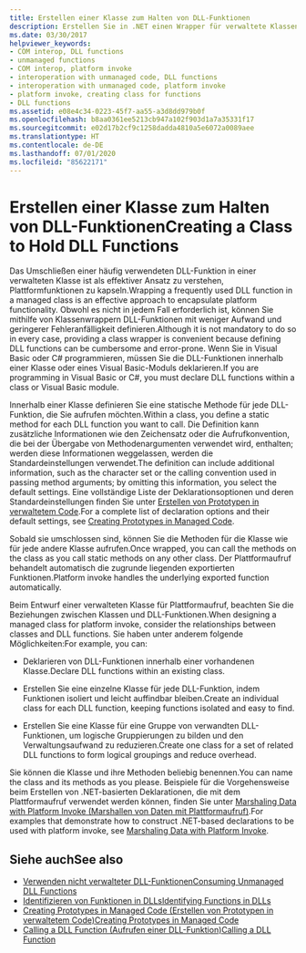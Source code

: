 ```yaml
---
title: Erstellen einer Klasse zum Halten von DLL-Funktionen
description: Erstellen Sie in .NET einen Wrapper für verwaltete Klassen zur Aufnahme von DLL-Funktionen, mit dessen Hilfe Plattformfunktionalität gekapselt werden kann.
ms.date: 03/30/2017
helpviewer_keywords:
- COM interop, DLL functions
- unmanaged functions
- COM interop, platform invoke
- interoperation with unmanaged code, DLL functions
- interoperation with unmanaged code, platform invoke
- platform invoke, creating class for functions
- DLL functions
ms.assetid: e08e4c34-0223-45f7-aa55-a3d8dd979b0f
ms.openlocfilehash: b8aa0361ee5213cb947a102f903d1a7a35331f17
ms.sourcegitcommit: e02d17b2cf9c1258dadda4810a5e6072a0089aee
ms.translationtype: HT
ms.contentlocale: de-DE
ms.lasthandoff: 07/01/2020
ms.locfileid: "85622171"
---
```

# <a name="creating-a-class-to-hold-dll-functions"></a><span data-ttu-id="d3939-103">Erstellen einer Klasse zum Halten von DLL-Funktionen</span><span class="sxs-lookup"><span data-stu-id="d3939-103">Creating a Class to Hold DLL Functions</span></span>
<span data-ttu-id="d3939-104">Das Umschließen einer häufig verwendeten DLL-Funktion in einer verwalteten Klasse ist als effektiver Ansatz zu verstehen, Plattformfunktionen zu kapseln.</span><span class="sxs-lookup"><span data-stu-id="d3939-104">Wrapping a frequently used DLL function in a managed class is an effective approach to encapsulate platform functionality.</span></span> <span data-ttu-id="d3939-105">Obwohl es nicht in jedem Fall erforderlich ist, können Sie mithilfe von Klassenwrappern DLL-Funktionen mit weniger Aufwand und geringerer Fehleranfälligkeit definieren.</span><span class="sxs-lookup"><span data-stu-id="d3939-105">Although it is not mandatory to do so in every case, providing a class wrapper is convenient because defining DLL functions can be cumbersome and error-prone.</span></span> <span data-ttu-id="d3939-106">Wenn Sie in Visual Basic oder C# programmieren, müssen Sie die DLL-Funktionen innerhalb einer Klasse oder eines Visual Basic-Moduls deklarieren.</span><span class="sxs-lookup"><span data-stu-id="d3939-106">If you are programming in Visual Basic or C#, you must declare DLL functions within a class or Visual Basic module.</span></span>  
  
 <span data-ttu-id="d3939-107">Innerhalb einer Klasse definieren Sie eine statische Methode für jede DLL-Funktion, die Sie aufrufen möchten.</span><span class="sxs-lookup"><span data-stu-id="d3939-107">Within a class, you define a static method for each DLL function you want to call.</span></span> <span data-ttu-id="d3939-108">Die Definition kann zusätzliche Informationen wie den Zeichensatz oder die Aufrufkonvention, die bei der Übergabe von Methodenargumenten verwendet wird, enthalten; werden diese Informationen weggelassen, werden die Standardeinstellungen verwendet.</span><span class="sxs-lookup"><span data-stu-id="d3939-108">The definition can include additional information, such as the character set or the calling convention used in passing method arguments; by omitting this information, you select the default settings.</span></span> <span data-ttu-id="d3939-109">Eine vollständige Liste der Deklarationsoptionen und deren Standardeinstellungen finden Sie unter [Erstellen von Prototypen in verwaltetem Code](creating-prototypes-in-managed-code.md).</span><span class="sxs-lookup"><span data-stu-id="d3939-109">For a complete list of declaration options and their default settings, see [Creating Prototypes in Managed Code](creating-prototypes-in-managed-code.md).</span></span>  
  
 <span data-ttu-id="d3939-110">Sobald sie umschlossen sind, können Sie die Methoden für die Klasse wie für jede andere Klasse aufrufen.</span><span class="sxs-lookup"><span data-stu-id="d3939-110">Once wrapped, you can call the methods on the class as you call static methods on any other class.</span></span> <span data-ttu-id="d3939-111">Der Plattformaufruf behandelt automatisch die zugrunde liegenden exportierten Funktionen.</span><span class="sxs-lookup"><span data-stu-id="d3939-111">Platform invoke handles the underlying exported function automatically.</span></span>  
  
 <span data-ttu-id="d3939-112">Beim Entwurf einer verwalteten Klasse für Plattformaufruf, beachten Sie die Beziehungen zwischen Klassen und DLL-Funktionen.</span><span class="sxs-lookup"><span data-stu-id="d3939-112">When designing a managed class for platform invoke, consider the relationships between classes and DLL functions.</span></span> <span data-ttu-id="d3939-113">Sie haben unter anderem folgende Möglichkeiten:</span><span class="sxs-lookup"><span data-stu-id="d3939-113">For example, you can:</span></span>  
  
- <span data-ttu-id="d3939-114">Deklarieren von DLL-Funktionen innerhalb einer vorhandenen Klasse.</span><span class="sxs-lookup"><span data-stu-id="d3939-114">Declare DLL functions within an existing class.</span></span>  
  
- <span data-ttu-id="d3939-115">Erstellen Sie eine einzelne Klasse für jede DLL-Funktion, indem Funktionen isoliert und leicht auffindbar bleiben.</span><span class="sxs-lookup"><span data-stu-id="d3939-115">Create an individual class for each DLL function, keeping functions isolated and easy to find.</span></span>  
  
- <span data-ttu-id="d3939-116">Erstellen Sie eine Klasse für eine Gruppe von verwandten DLL-Funktionen, um logische Gruppierungen zu bilden und den Verwaltungsaufwand zu reduzieren.</span><span class="sxs-lookup"><span data-stu-id="d3939-116">Create one class for a set of related DLL functions to form logical groupings and reduce overhead.</span></span>  
  
 <span data-ttu-id="d3939-117">Sie können die Klasse und ihre Methoden beliebig benennen.</span><span class="sxs-lookup"><span data-stu-id="d3939-117">You can name the class and its methods as you please.</span></span> <span data-ttu-id="d3939-118">Beispiele für die Vorgehensweise beim Erstellen von .NET-basierten Deklarationen, die mit dem Plattformaufruf verwendet werden können, finden Sie unter [Marshaling Data with Platform Invoke (Marshallen von Daten mit Plattformaufruf)](marshaling-data-with-platform-invoke.md).</span><span class="sxs-lookup"><span data-stu-id="d3939-118">For examples that demonstrate how to construct .NET-based declarations to be used with platform invoke, see [Marshaling Data with Platform Invoke](marshaling-data-with-platform-invoke.md).</span></span>  
  
## <a name="see-also"></a><span data-ttu-id="d3939-119">Siehe auch</span><span class="sxs-lookup"><span data-stu-id="d3939-119">See also</span></span>

- [<span data-ttu-id="d3939-120">Verwenden nicht verwalteter DLL-Funktionen</span><span class="sxs-lookup"><span data-stu-id="d3939-120">Consuming Unmanaged DLL Functions</span></span>](consuming-unmanaged-dll-functions.md)
- [<span data-ttu-id="d3939-121">Identifizieren von Funktionen in DLLs</span><span class="sxs-lookup"><span data-stu-id="d3939-121">Identifying Functions in DLLs</span></span>](identifying-functions-in-dlls.md)
- [<span data-ttu-id="d3939-122">Creating Prototypes in Managed Code (Erstellen von Prototypen in verwaltetem Code)</span><span class="sxs-lookup"><span data-stu-id="d3939-122">Creating Prototypes in Managed Code</span></span>](creating-prototypes-in-managed-code.md)
- [<span data-ttu-id="d3939-123">Calling a DLL Function (Aufrufen einer DLL-Funktion)</span><span class="sxs-lookup"><span data-stu-id="d3939-123">Calling a DLL Function</span></span>](calling-a-dll-function.md)
